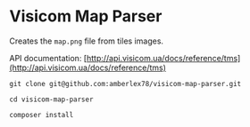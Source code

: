 Visicom Map Parser
==================

Creates the `map.png` file from tiles images.

API documentation: [http://api.visicom.ua/docs/reference/tms](http://api.visicom.ua/docs/reference/tms)

`git clone git@github.com:amberlex78/visicom-map-parser.git`

`cd visicom-map-parser`

`composer install`